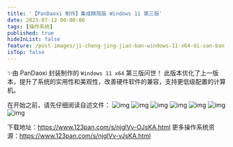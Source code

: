 ```yaml
---
title: '【PanDaoxi 制作】集成精简版 Windows 11 第三版'
date: 2023-07-12 00:00:00
tags: [操作系统]
published: true
hideInList: false
feature: /post-images/ji-cheng-jing-jian-ban-windows-11-x64-di-san-ban.png
isTop: false
---
```

✨由 $\text{PanDaoxi}$ 封装制作的 `Windows 11 x64` 第三版问世！
此版本优化了上一版本，提升了系统的实用性和美观性，改善硬件软件的兼容，支持更低级配置的计算机。

在开始之前，请先仔细阅读自述文件：
![img](https://daoxi365.github.io/tech-blog//post-images/win11_rm_pages_1.jpg)
![img](https://daoxi365.github.io/tech-blog//post-images/win11_rm_pages_2.jpg)
![img](https://daoxi365.github.io/tech-blog//post-images/win11_rm_pages_3.jpg)
![img](https://daoxi365.github.io/tech-blog//post-images/win11_rm_pages_4.jpg)
![img](https://daoxi365.github.io/tech-blog//post-images/win11_rm_pages_5.jpg)
![img](https://daoxi365.github.io/tech-blog//post-images/win11_rm_pages_6.jpg)
![img](https://daoxi365.github.io/tech-blog//post-images/win11_rm_pages_7.jpg)

下载地址：<https://www.123pan.com/s/njglVv-OJsKA.html>
更多操作系统资源：<https://www.123pan.com/s/njglVv-vJsKA.html>